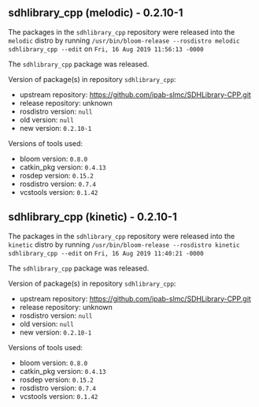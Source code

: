 ## sdhlibrary_cpp (melodic) - 0.2.10-1

The packages in the `sdhlibrary_cpp` repository were released into the `melodic` distro by running `/usr/bin/bloom-release --rosdistro melodic sdhlibrary_cpp --edit` on `Fri, 16 Aug 2019 11:56:13 -0000`

The `sdhlibrary_cpp` package was released.

Version of package(s) in repository `sdhlibrary_cpp`:

- upstream repository: https://github.com/ipab-slmc/SDHLibrary-CPP.git
- release repository: unknown
- rosdistro version: `null`
- old version: `null`
- new version: `0.2.10-1`

Versions of tools used:

- bloom version: `0.8.0`
- catkin_pkg version: `0.4.13`
- rosdep version: `0.15.2`
- rosdistro version: `0.7.4`
- vcstools version: `0.1.42`


## sdhlibrary_cpp (kinetic) - 0.2.10-1

The packages in the `sdhlibrary_cpp` repository were released into the `kinetic` distro by running `/usr/bin/bloom-release --rosdistro kinetic sdhlibrary_cpp --edit` on `Fri, 16 Aug 2019 11:40:21 -0000`

The `sdhlibrary_cpp` package was released.

Version of package(s) in repository `sdhlibrary_cpp`:

- upstream repository: https://github.com/ipab-slmc/SDHLibrary-CPP.git
- release repository: unknown
- rosdistro version: `null`
- old version: `null`
- new version: `0.2.10-1`

Versions of tools used:

- bloom version: `0.8.0`
- catkin_pkg version: `0.4.13`
- rosdep version: `0.15.2`
- rosdistro version: `0.7.4`
- vcstools version: `0.1.42`


